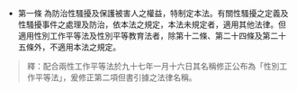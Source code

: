* 第一條 為防治性騷擾及保護被害人之權益，特制定本法。有關性騷擾之定義及性騷擾事件之處理及防治，依本法之規定，本法未規定者，適用其他法律。但適用性別工作平等法及性別平等教育法者，除第十二條、第二十四條及第二十五條外，不適用本法之規定。

> 釋：配合兩性工作平等法於九十七年一月十六日其名稱修正公布為「性別工作平等法」，爰修正第二項但書引據之法律名稱。

